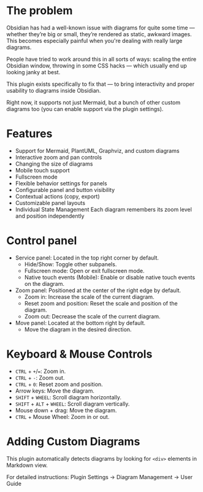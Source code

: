 # The problem

Obsidian has had a well-known issue with diagrams for quite some time — whether they’re big or small, they’re rendered as static, awkward images. This becomes especially painful when you're dealing with really large diagrams.

People have tried to work around this in all sorts of ways: scaling the entire Obsidian window, throwing in some CSS hacks — which usually end up looking janky at best.

This plugin exists specifically to fix that — to bring interactivity and proper usability to diagrams inside Obsidian.

Right now, it supports not just Mermaid, but a bunch of other custom diagrams too (you can enable support via the plugin settings).

# Features
- Support for Mermaid, PlantUML, Graphviz, and custom diagrams
- Interactive zoom and pan controls
- Changing the size of diagrams
- Mobile touch support
- Fullscreen mode
- Flexible behavior settings for panels
- Configurable panel and button visibility
- Contextual actions (copy, export)
- Customizable panel layouts
- Individual State Management Each diagram remembers its zoom level and position independently

# Control panel
- Service panel: Located in the top right corner by default.
    - Hide/Show: Toggle other subpanels.
    - Fullscreen mode: Open or exit fullscreen mode.
    - Native touch events (Mobile): Enable or disable native touch events on the diagram.
- Zoom panel: Positioned at the center of the right edge by default.
    - Zoom in: Increase the scale of the current diagram.
    - Reset zoom and position: Reset the scale and position of the diagram.
    - Zoom out: Decrease the scale of the current diagram.
- Move panel: Located at the bottom right by default.
    - Move the diagram in the desired direction.

# Keyboard & Mouse Controls
- `CTRL` + `+`/`=`: Zoom in.
- `CTRL` + `-`: Zoom out.
- `CTRL` + `0`: Reset zoom and position.
- Arrow keys: Move the diagram.
- `SHIFT` + `WHEEL`: Scroll diagram horizontally.
- `SHIFT` + `ALT` + `WHEEL`: Scroll diagram vertically.
- Mouse down + drag: Move the diagram.
- `CTRL` + Mouse Wheel: Zoom in or out.


# Adding Custom Diagrams
This plugin automatically detects diagrams by looking for `<div>` elements in Markdown view.

For detailed instructions: Plugin Settings → Diagram Management → User Guide
